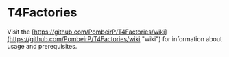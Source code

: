 T4Factories
===========
Visit the [https://github.com/PombeirP/T4Factories/wiki](https://github.com/PombeirP/T4Factories/wiki "wiki") for information about usage and prerequisites.
